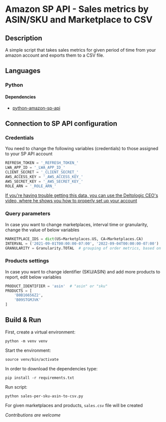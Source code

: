 # Amazon SP API - Sales metrics by ASIN/SKU and Marketplace to CSV
## Description
A simple script that takes sales metrics for given period of time from your amazon account 
and exports them to a CSV file.
## Languages
### Python
#### Dependencies
- [python-amazon-sp-api](https://sp-api-docs.saleweaver.com/)

## Connection to SP API configuration
### Credentials
You need to change the following variables (credentials) to those assigned to your SP API account
```python
REFRESH_TOKEN = '_REFRESH_TOKEN_'
LWA_APP_ID = '_LWA_APP_ID_'
CLIENT_SECRET = '_CLIENT_SECRET_'
AWS_ACCESS_KEY = '_AWS_ACCESS_KEY_'
AWS_SECRET_KEY = '_AWS_SECRET_KEY_'
ROLE_ARN = '_ROLE_ARN_'
```
[If you're having trouble getting this data, you can use the Deltologic CEO's video,
where he shows you how to properly set up your account](https://youtu.be/bHBFElmWRNg)
### Query parameters
In case you want to change marketplaces, interval time or granularity, change
the value of below variables
```python
MARKETPLACE_IDS = dict(US=Marketplaces.US, CA=Marketplaces.CA)
INTERVAL = ('2021-09-01T00:00:00-07:00', '2022-09-04T00:00:00-07:00')  # dates to be considered in report (from, to)
GRANULARITY = Granularity.TOTAL  # grouping of order metrics, based on a unit of time (total == whole interval time)
```

### Products settings
In case you want to change identifier (SKU/ASIN) and add more products to report,
edit below variables
```python
PRODUCT_IDENTIFIER = 'asin'  # "asin" or "sku"
PRODUCTS = [
    'B0B16656Z2',
    'B09STGMJVK'
]
```
## Build & Run
First, create a virtual environment:
```shell
python -m venv venv
```

Start the environment:
```shell
source venv/bin/activate
```

In order to download the dependencies type:
```shell
pip install -r requirements.txt
```

Run script:
```shell
python sales-per-sku-asin-to-csv.py
```

For given marketplaces and products, `sales.csv` file will be created

_Contributions are welcome_